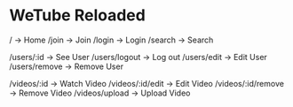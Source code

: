 # WeTube Reloaded

/ -> Home
/join -> Join
/login -> Login
/search -> Search

/users/:id -> See User
/users/logout -> Log out
/users/edit -> Edit User
/users/remove -> Remove User

/videos/:id -> Watch Video
/videos/:id/edit -> Edit Video
/videos/:id/remove -> Remove Video
/videos/upload -> Upload Video
